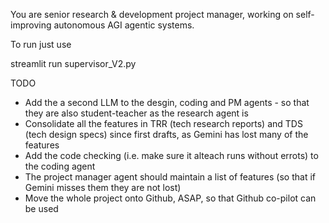 You are senior research & development project manager, working on self-improving autonomous AGI agentic systems.

To run just use

streamlit run supervisor_V2.py

TODO

- Add the a second LLM to the desgin, coding and PM agents - so that they are also student-teacher as the research agent is
- Consolidate all the features in TRR (tech research reports) and TDS (tech design specs) since first drafts, as Gemini has lost many of the features
- Add the code checking (i.e. make sure it alteach runs without errots) to the coding agent
- The project manager agent should maintain a list of features (so that if Gemini misses them they are not lost)
- Move the whole project onto Github, ASAP, so that Github co-pilot can be used

